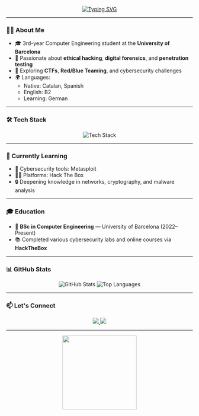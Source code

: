 <!-- Cyber GIF Banner -->

<!-- Hacker image/banner -->

<!-- Typing SVG hacker style -->
<p align="center">
  <a href="https://git.io/typing-svg">
    <img src="https://readme-typing-svg.demolab.com?font=Fira+Code&size=22&duration=3000&pause=500&color=00FF00&center=true&vCenter=true&multiline=true&width=600&height=70&lines=Cybersecurity+Enthusiast;Computer+Engineering+Student;CTF+Player+%7C+Ethical+Hacker;Learning+every+day..." alt="Typing SVG" />
  </a>
</p>

---

### 👨‍💻 About Me

- 🎓 3rd-year Computer Engineering student at the **University of Barcelona**
- 🔐 Passionate about **ethical hacking**, **digital forensics**, and **penetration testing**
- 🎯 Exploring **CTFs**, **Red/Blue Teaming**, and cybersecurity challenges
- 🌍 Languages:
  - Native: Catalan, Spanish
  - English: B2
  - Learning: German 

---

### 🛠️ Tech Stack

<p align="center">
  <img src="https://skillicons.dev/icons?i=linux,python,bash,git,github,html,css,nodejs,mysql,c,java,vscode,react" alt="Tech Stack" />
</p>

---

### 🧠 Currently Learning

- 🧰 Cybersecurity tools: Metasploit
- 🏴‍☠️ Platforms: Hack The Box
- 🔒 Deepening knowledge in networks, cryptography, and malware analysis

---

### 🎓 Education

- 📍 **BSc in Computer Engineering** — University of Barcelona (2022–Present)
- 📚 Completed various cybersecurity labs and online courses via **HackTheBox**

---

### 📊 GitHub Stats

<p align="center">
  <img src="https://github-readme-stats.vercel.app/api?username=cabah24&show_icons=true&theme=radical" alt="GitHub Stats"/>
  <img src="https://github-readme-stats.vercel.app/api/top-langs/?username=cabah24&layout=compact&theme=radical" alt="Top Languages"/>
</p>

---

### 📫 Let's Connect

<p align="center">
  <a href="https://www.linkedin.com/in/your-linkedin" target="_blank">
    <img src="https://img.shields.io/badge/LinkedIn-0077B5?style=for-the-badge&logo=linkedin&logoColor=white"/>
  </a>
  <a href="mailto:your-email@example.com">
    <img src="https://img.shields.io/badge/Gmail-D14836?style=for-the-badge&logo=gmail&logoColor=white"/>
  </a>
</p>

---

<p align="center">
  <img src="https://media.giphy.com/media/3o7aD2saalBwwftBIY/giphy.gif" width="200"/>
</p>
